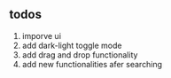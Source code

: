 ## todos

1. imporve ui
2. add dark-light toggle mode
3. add drag and drop functionality
4. add new functionalities afer searching